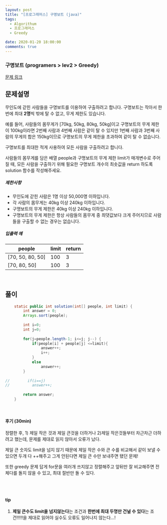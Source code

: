 ```yaml
---
layout: post
title: "[프로그래머스] 구명보트 (java)"
tags:
  - Algorithum
  - 프로그래머스
  - Greedy

date: 2020-01-20 18:00:00
comments: true
---
```




###   구명보트 (programers > lev2 > Greedy)

[문제 링크](https://programmers.co.kr/learn/courses/30/lessons/42885)

## 문제설명

무인도에 갇힌 사람들을 구명보트를 이용하여 구출하려고 합니다. 구명보트는 작아서 한 번에 최대 **2명**씩 밖에 탈 수 없고, 무게 제한도 있습니다.

예를 들어, 사람들의 몸무게가 [70kg, 50kg, 80kg, 50kg]이고 구명보트의 무게 제한이 100kg이라면 2번째 사람과 4번째 사람은 같이 탈 수 있지만 1번째 사람과 3번째 사람의 무게의 합은 150kg이므로 구명보트의 무게 제한을 초과하여 같이 탈 수 없습니다.

구명보트를 최대한 적게 사용하여 모든 사람을 구출하려고 합니다.

사람들의 몸무게를 담은 배열 people과 구명보트의 무게 제한 limit가 매개변수로 주어질 때, 모든 사람을 구출하기 위해 필요한 구명보트 개수의 최솟값을 return 하도록 solution 함수를 작성해주세요.

##### 제한사항

- 무인도에 갇힌 사람은 1명 이상 50,000명 이하입니다.
- 각 사람의 몸무게는 40kg 이상 240kg 이하입니다.
- 구명보트의 무게 제한은 40kg 이상 240kg 이하입니다.
- 구명보트의 무게 제한은 항상 사람들의 몸무게 중 최댓값보다 크게 주어지므로 사람들을 구출할 수 없는 경우는 없습니다.

##### 입출력 예

| people           | limit | return |
| ---------------- | ----- | ------ |
| [70, 50, 80, 50] | 100   | 3      |
| [70, 80, 50]     | 100   | 3      |

<br>

## 풀이

```java
    static public int solution(int[] people, int limit) {
        int answer = 0;
        Arrays.sort(people);
        
        int i=0;
        int j=0;
        
        for(j=people.length-1; i<=j; j--) {
        	if(people[i] + people[j] <=limit){
        		answer++;
        		i++;
        	}
        	else
        		answer++;
        }
        
//        if(i==j)
//        	answer++;
        
        return answer;
    }
```

<br>

#### 후기 (30min)

정렬한 후, 1) 제일 작은 것과 제일 큰것을 더하거나 2)제일 작은것들부터 차근차근 더하려고 했는데, 문제를 제대로 읽지 않아서 오류가 났다. <br>

제일 큰 숫자도 limit을 넘지 않기 때문에 제일 작은 수와 큰 수를 비교해서 같이 보낼 수 있으면 두개 다 ++해주고 그게 안된다면 제일 큰 수만 보내주면 됐던 문제! <br>

또한 greedy 문제 답게 for문을 여러개 쓰지않고 정렬해주고 앞뒤만 잘 비교해주면 전체다를 돌지 않을 수 있고, 최대 절반만 돌 수 있다.

<br>

<br>

#### tip

1. **제일 큰수도 limit을 넘지않는다**는 조건과 **한번에 최대 두명만 건널 수 있다**는 조건!!!!!을 제대로 읽어야 실수도 오류도 일어나지 않는다...!

<br>